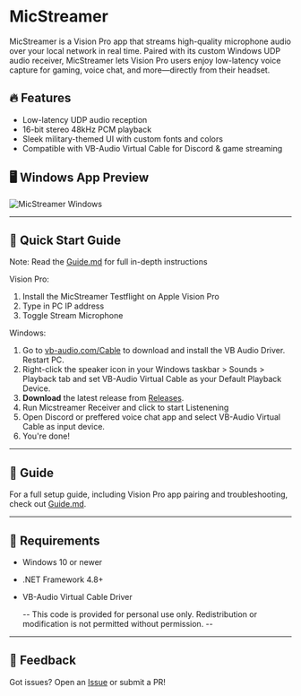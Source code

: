 # MicStreamer
MicStreamer is a Vision Pro app that streams high-quality microphone audio over your local network in real time. Paired with its custom Windows UDP audio receiver, MicStreamer lets Vision Pro users enjoy low-latency voice capture for gaming, voice chat, and more—directly from their headset.



## 🔥 Features
- Low-latency UDP audio reception
- 16-bit stereo 48kHz PCM playback
- Sleek military-themed UI with custom fonts and colors
- Compatible with VB-Audio Virtual Cable for Discord & game streaming

## 🖥️ Windows App Preview

![MicStreamer Windows](Assets/screenshots/main_window.png)

---

## 🚀 Quick Start Guide

Note: Read the [Guide.md](Guide.md) for full in-depth instructions

Vision Pro: 

1. Install the MicStreamer Testflight on Apple Vision Pro
2. Type in PC IP address
3. Toggle Stream Microphone

Windows: 
1. Go to [vb-audio.com/Cable](https://vb-audio.com/Cable/) to download and install the VB Audio Driver. Restart PC.
2. Right-click the speaker icon in your Windows taskbar > Sounds > Playback tab and set VB-Audio Virtual Cable as your Default Playback Device.
3. **Download** the latest release from [Releases](https://github.com/NeoVectorX/MicStreamer/releases).
4. Run Micstreamer Receiver and click to start Listenening
5. Open Discord or preffered voice chat app and select VB-Audio Virtual Cable as input device. 
6. You're done!

---



## 📖 Guide

For a full setup guide, including Vision Pro app pairing and troubleshooting, check out [Guide.md](Guide.md).

---

## 🔧 Requirements
- Windows 10 or newer
- .NET Framework 4.8+
- VB-Audio Virtual Cable Driver

  -- This code is provided for personal use only. Redistribution or modification is not permitted without permission. --

---

## 💬 Feedback

Got issues? Open an [Issue](https://github.com/yourusername/MicStreamer/issues) or submit a PR!
